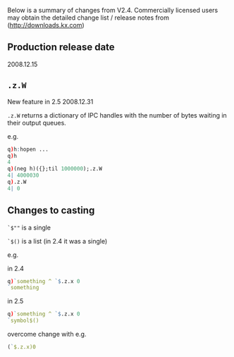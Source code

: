 Below is a summary of changes from V2.4. Commercially licensed users may obtain the detailed change list / release notes from (http://downloads.kx.com)


## Production release date

2008.12.15

## `.z.W`

New feature in 2.5 2008.12.31

`.z.W` returns a dictionary of IPC handles with the number of bytes waiting in their output queues.

e.g.
```q
q)h:hopen ...
q)h
4
q)(neg h)({};til 1000000);.z.W
4| 4000030
q).z.W
4| 0
```

## Changes to casting

`` `$"" `` is a single

`` `$() `` is a list (in 2.4 it was a single)

e.g.

in 2.4

```q
q)`something ^ `$.z.x 0
`something
```

in 2.5

```q
q)`something ^ `$.z.x 0
`symbol$()
```

overcome change with e.g.

```q
(`$.z.x)0
```
